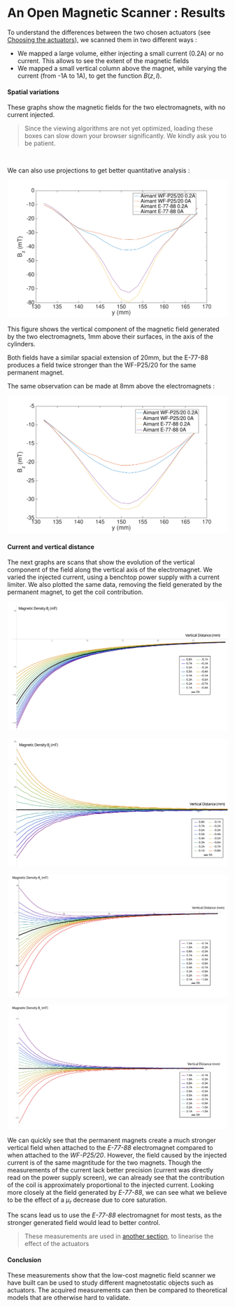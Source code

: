 <script src="js/plotlyjs-bundle.js"></script>
<script src="js/mag_viewer.js"></script>

# An Open Magnetic Scanner : Results

To understand the differences between the two chosen actuators (see [Choosing the actuators](/general_actuators)), we scanned them in two different ways : 

- We mapped a large volume, either injecting a small current (0.2A) or no current. This allows to see the extent of the magnetic fields
- We mapped a small vertical column above the magnet, while varying the current (from -1A to 1A), to get the function $B(z,I)$.

#### Spatial variations

These graphs show the magnetic fields for the two electromagnets, with no current injected.

> Since the viewing algorithms are not yet optimized, loading these boxes can slow down your browser significantly. We kindly ask you to be patient.

<div class="magneticViewerContainer" data_url="json/MAG_Scan____25-03-17_20-10__0A.json" data_title="Magnetic Field of the E-77-82 electromagnet, 0A"></div>

<br>

<div class="magneticViewerContainer" data_url="json/MAG_Scan____25-03-17_18-13__0A.json" data_title="Magnetic Field of the W20 electromagnet, 0A"></div>



We can also use projections to get better quantitative analysis : 

![Vertical component of the magnetic field just above the electromagnets at z=1mm](../img/compairing_z1.svg)

This figure shows the vertical component of the magnetic field generated by the two electromagnets, 1mm above their surfaces, in the axis of the cylinders.

Both fields have a similar spacial extension of 20mm, but the E-77-88 produces a field twice stronger than the WF-P25/20 for the same permanent magnet.

The same observation can be made at 8mm above the electromagnets : 

![Vertical component of the magnetic field at z=8mm](../img/compairing_z8.svg)



#### Current and vertical distance

The next graphs are scans that show the evolution of the vertical component of the field along the vertical axis of the electromagnet. We varied the injected current, using a benchtop power supply with a current limiter. We also plotted the same data, removing the field generated by the permanent magnet, to get the coil contribution.

![Vertical scan of the field generated by E-77-88](../img/ZFieldPlotter_McPherson.svg)

![Vertical scan of the field generated by E-77-88, subtracting the permanent magnet field to get the current contribution](../img/ZFieldPlotter_McPherson_relative.svg)





![Vertical scan of the field generated by WF-25/20](../img/ZFieldPlotter.svg)

![Vertical scan of the field generated by _WF-P25/20_, subtracting the permanent magnet field to get the current contribution](../img/ZFieldPlotter_Relative.svg)



We can quickly see that the permanent magnets create a much stronger vertical field when attached to the _E-77-88_ electromagnet compared to when attached to the _WF-P25/20_. However, the field caused by the injected current is of the same magntitude for the two magnets. Though the measurements of the current lack better precision (current was directly read on the power supply screen), we can already see that the contribution of the coil is approximately proportional to the injected current. Looking more closely at the field generated by _E-77-88_, we can see what we believe to be the effect of a $\mu_r$ decrease due to core saturation.



The scans lead us to use the _E-77-88_ electromagnet for most tests, as the stronger generated field would lead to better control.

> These measurements are used in [another section](/linearising), to linearise the effect of the actuators

#### Conclusion

These measurements show that the low-cost magnetic field scanner we have built can be used to study different magnetostatic objects such as actuators. The acquired measurements can then be compared to theoretical models that are otherwise hard to validate.